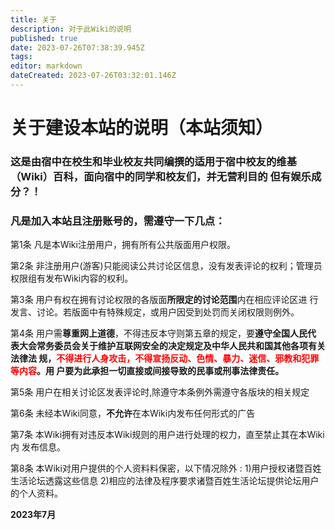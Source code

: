 ```yaml
---
title: 关于
description: 对于此Wiki的说明
published: true
date: 2023-07-26T07:38:39.945Z
tags: 
editor: markdown
dateCreated: 2023-07-26T03:32:01.146Z
---
```


# 关于建设本站的说明（本站须知）

### 这是由宿中在校生和毕业校友共同编撰的适用于宿中校友的维基（Wiki）百科，面向宿中的同学和校友们，并无营利目的     <span class="heimu" title="你知道的太多了">但有娱乐成分？！</span>

### 凡是加入本站且注册账号的，需遵守一下几点：

第1条	凡是本Wiki注册用户，拥有所有公共版面用户权限。

第2条	非注册用户(游客)只能阅读公共讨论区信息，没有发表评论的权利；管理员权限组有发布Wiki内容的权利。

第3条	用户有权在拥有讨论权限的各版面**所限定的讨论范围**内在相应评论区进
行发言、讨论。若版面中有特殊规定，或用户因受到处罚而关闭权限则例外。

第4条	用户需**尊重网上道德**，不得违反本守则第五章的规定，要**遵守全国人民代
表大会常务委员会关于维护互联网安全的决定规定及中华人民共和国其他各项有关法律法
规，<font color='#FF0000'>不得进行人身攻击，不得宣扬反动、色情、暴力、迷信、邪教和犯罪等内容</font>。用
户要为此承担一切直接或间接导致的民事或刑事法律责任。**

第5条	用户在相关讨论区发表评论时,除遵守本条例外需遵守各版块的相关规定

第6条	未经本Wiki同意，**不允许**在本Wiki内发布任何形式的广告

第7条	本Wiki拥有对违反本Wiki规则的用户进行处理的权力，直至禁止其在本Wiki内
发布信息。

第8条 本Wiki对用户提供的个人资料料保密，以下情况除外 :
	1)用户授权诸暨百姓生活论坛透露这些信息
	2)相应的法律及程序要求诸暨百姓生活论坛提供论坛用户的个人资料。

**2023年7月**
